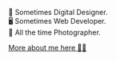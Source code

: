 🎨 Sometimes Digital Designer.\
🖥️ Sometimes Web Developer.\
📸 All the time Photographer.

[More about me here 🌲🔗](https://linktr.ee/rodsot)

